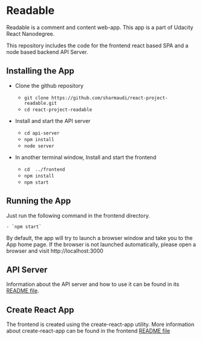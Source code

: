 # Readable

Readable is a comment and content web-app. This app is a part of Udacity React Nanodegree.

This repository includes the code for the frontend react based SPA and a node based backend API Server.

## Installing the App

* Clone the github repository
    - `git clone https://github.com/sharmaudi/react-project-readable.git`
    - `cd react-project-readable`

* Install and start the API server
    - `cd api-server`
    - `npm install`
    - `node server`
* In another terminal window, Install and start the frontend
    - `cd  ../frontend`
    - `npm install`
    - `npm start`


## Running the App
Just run the following command in the frontend directory.

    - `npm start`

By default, the app will try to launch a browser window and take you to the App home page. If the browser is not launched automatically, please open a browser and visit http://localhost:3000

## API Server
Information about the API server and how to use it can be found in its [README file](api-server/README.md).

## Create React App
The frontend is created using the create-react-app utility. More information about create-react-app can be found in the frontend [README file](frontend/README.md)

